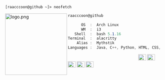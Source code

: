 ```
[raacccoon@github ~]> neofetch
```


<img align="left" src="https://raw.githubusercontent.com/raacccoon/raacccoon/readmeImg.png" alt="logo.png" width="200" /> 

```csharp                                    
raacccoon@github
                                      
      OS  :  Arch Linux
      WM  :  i3
   Shell  :  bash 5.1.16
Terminal  :  alacritty
    Alias :  Mythstik
Languages :  Java, C++, Python, HTML, CSS, JavaScript, PHP, SQL                          
```
                                      
                                      
<p align="left">
  &nbsp; &nbsp; &nbsp; &nbsp; &nbsp;&nbsp; &nbsp; &nbsp; &nbsp; &nbsp;&nbsp; &nbsp; &nbsp; &nbsp; &nbsp; &nbsp; &nbsp; &nbsp; &nbsp; &nbsp; &nbsp;&nbsp; &nbsp; &nbsp; &nbsp; &nbsp;&nbsp; &nbsp; &nbsp; &nbsp; &nbsp;
  <img alt="#474342" src="https://via.placeholder.com/15/ADBAC7/000000?text=+" width="25" height="20" />
  <img alt="#fbedf6" src="https://via.placeholder.com/15/6CB6FF/000000?text=+" width="25" height="20" />
  <img alt="#c9594d" src="https://via.placeholder.com/15/F47067/000000?text=+" width="25" height="20" />
  <img alt="#f8b9b2" src="https://via.placeholder.com/15/DCBDFB/000000?text=+" width="25" height="20" />
  <img alt="#f8b9b2" src="https://via.placeholder.com/15/57ab5a/000000?text=+" width="25" height="20" />
</p>

